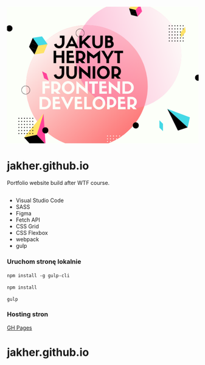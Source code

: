 ![business card](src/assets/img/Jakub.png)

# jakher.github.io

Portfolio website build after WTF course.

##

- Visual Studio Code
- SASS
- Figma
- Fetch API
- CSS Grid
- CSS Flexbox
- webpack
- gulp

### Uruchom stronę lokalnie

`npm install -g gulp-cli`

`npm install`

`gulp`

### Hosting stron

[GH Pages ](https://jakher.github.io/)

# jakher.github.io
